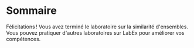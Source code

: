 # Sommaire

Félicitations ! Vous avez terminé le laboratoire sur la similarité d'ensembles. Vous pouvez pratiquer d'autres laboratoires sur LabEx pour améliorer vos compétences.
